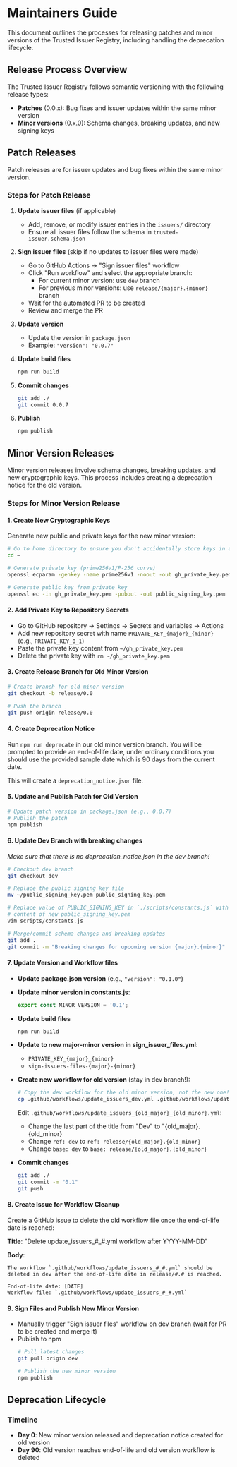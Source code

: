 # Maintainers Guide

This document outlines the processes for releasing patches and minor versions of the Trusted Issuer Registry, including handling the deprecation lifecycle.

## Release Process Overview

The Trusted Issuer Registry follows semantic versioning with the following release types:

- **Patches** (0.0.x): Bug fixes and issuer updates within the same minor version
- **Minor versions** (0.x.0): Schema changes, breaking updates, and new signing keys

## Patch Releases

Patch releases are for issuer updates and bug fixes within the same minor version.

### Steps for Patch Release

1. **Update issuer files** (if applicable)
   - Add, remove, or modify issuer entries in the `issuers/` directory
   - Ensure all issuer files follow the schema in `trusted-issuer.schema.json`

2. **Sign issuer files** (skip if no updates to issuer files were made)
   - Go to GitHub Actions → "Sign issuer files" workflow
   - Click "Run workflow" and select the appropriate branch:
     - For current minor version: use `dev` branch
     - For previous minor versions: use `release/{major}.{minor}` branch
   - Wait for the automated PR to be created
   - Review and merge the PR

3. **Update version**
   - Update the version in `package.json`
   - Example: `"version": "0.0.7"`

4. **Update build files**
   ```bash
   npm run build
   ```

6. **Commit changes**
   ```bash
   git add ./
   git commit 0.0.7
   ```

7. **Publish**
   ```bash
   npm publish
   ```

## Minor Version Releases

Minor version releases involve schema changes, breaking updates, and new cryptographic keys. This process includes creating a deprecation notice for the old version.

### Steps for Minor Version Release

#### 1. Create New Cryptographic Keys

Generate new public and private keys for the new minor version:

```bash
# Go to home directory to ensure you don't accidentally store keys in any git repo
cd ~

# Generate private key (prime256v1/P-256 curve)
openssl ecparam -genkey -name prime256v1 -noout -out gh_private_key.pem

# Generate public key from private key
openssl ec -in gh_private_key.pem -pubout -out public_signing_key.pem
```

#### 2. Add Private Key to Repository Secrets

- Go to GitHub repository → Settings → Secrets and variables → Actions
- Add new repository secret with name `PRIVATE_KEY_{major}_{minor}` (e.g., `PRIVATE_KEY_0_1`)
- Paste the private key content from `~/gh_private_key.pem`
- Delete the private key with `rm ~/gh_private_key.pem`

#### 3. Create Release Branch for Old Minor Version

```bash
# Create branch for old minor version
git checkout -b release/0.0

# Push the branch
git push origin release/0.0
```

#### 4. Create Deprecation Notice

Run `npm run deprecate` in our old minor version branch. You will be prompted to provide an end-of-life date, under ordinary conditions you should use the provided sample date which is 90 days from the current date.

This will create a `deprecation_notice.json` file.

#### 5. Update and Publish Patch for Old Version

```bash
# Update patch version in package.json (e.g., 0.0.7)
# Publish the patch
npm publish
```

#### 6. Update Dev Branch with breaking changes
_Make sure that there is no deprecation_notice.json in the dev branch!_
```bash
# Checkout dev branch
git checkout dev

# Replace the public signing key file
mv ~/public_signing_key.pem public_signing_key.pem

# Replace value of PUBLIC_SIGNING_KEY in `./scripts/constants.js` with
# content of new public_signing_key.pem
vim scripts/constants.js

# Merge/commit schema changes and breaking updates
git add .
git commit -m "Breaking changes for upcoming version {major}.{minor}"
```

#### 7. Update Version and Workflow files

- **Update package.json version** (e.g., `"version": "0.1.0"`)
- **Update minor version in constants.js**:
  ```javascript
  export const MINOR_VERSION = '0.1';
  ```
- **Update build files**
  ```bash
  npm run build
  ```
- **Update to new major-minor version in sign_issuer_files.yml**:
  - `PRIVATE_KEY_{major}_{minor}`
  - `sign-issuers-files-{major}-{minor}`
- **Create new workflow for old version** (stay in dev branch!):
  ```bash
  # Copy the dev workflow for the old minor version, not the new one!
  cp .github/workflows/update_issuers_dev.yml .github/workflows/update_issuers_{old_major}_{old_minor}.yml
  ```

  Edit `.github/workflows/update_issuers_{old_major}_{old_minor}.yml`:
  - Change the last part of the title from "Dev" to "{old_major}.{old_minor}
  - Change `ref: dev` to `ref: release/{old_major}.{old_minor}`
  - Change `base: dev` to `base: release/{old_major}.{old_minor}`
- **Commit changes**
  ```bash
  git add ./
  git commit -m "0.1"
  git push
  ```

#### 8. Create Issue for Workflow Cleanup

Create a GitHub issue to delete the old workflow file once the end-of-life date is reached:

**Title**: "Delete update_issuers_#_#.yml workflow after YYYY-MM-DD"

**Body**:
```
The workflow `.github/workflows/update_issuers_#_#.yml` should be deleted in dev after the end-of-life date in release/#.# is reached.

End-of-life date: [DATE]
Workflow file: `.github/workflows/update_issuers_#_#.yml`
```

#### 9. Sign Files and Publish New Minor Version

- Manually trigger "Sign issuer files" workflow on dev branch (wait for PR to be created and merge it)
- Publish to npm
  ```bash
  # Pull latest changes
  git pull origin dev

  # Publish the new minor version
  npm publish
  ```

## Deprecation Lifecycle

### Timeline

- **Day 0**: New minor version released and deprecation notice created for old version
- **Day 90**: Old version reaches end-of-life and old version workflow is deleted
